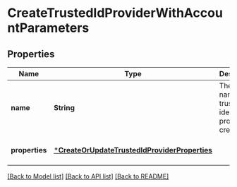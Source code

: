# CreateTrustedIdProviderWithAccountParameters


## Properties
Name | Type | Description | Notes
------------ | ------------- | ------------- | -------------
**name** | **String** | The unique name of the trusted identity provider to create. | [default to nothing]
**properties** | [***CreateOrUpdateTrustedIdProviderProperties**](CreateOrUpdateTrustedIdProviderProperties.md) |  | [default to nothing]


[[Back to Model list]](../README.md#models) [[Back to API list]](../README.md#api-endpoints) [[Back to README]](../README.md)


